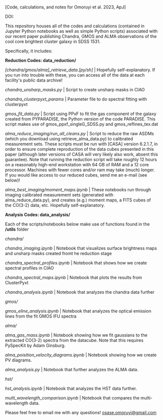 [Code, calculations, and notes for Omoruyi et al. 2023, ApJ]

DOI:

This repository houses all of the codes and calculations (contained in Jupyter Python notebooks as well as simple Python scripts) associated with our recent paper publishing Chandra, GMOS and ALMA observations of the cool core brightest cluster galaxy in SDSS 1531.

Specifically, it includes:

**Reduction Codes: data_reduction/**

*[chandra/gmos/alma]_retrieve_data.[py/sh]* | Hopefully self-explanatory. If you run into trouble with these, you can access all of the data at each facility's public data archive!


*chandra_unsharp_masks.py* | Script to create unsharp masks in CIAO

*chandra_clusterpyxt_params* | Parameter file to do spectral fitting with clusterpyxt

*gmos_fit_data.py* | Script using PPxF to fit the gas component of the galaxy created from PYPARADISE, the Python version of the code PARADISE. This script makes use of gmos_ppxf_singleG_SDSS.py and gmos_reflines_tex.dat

*alma_reduce_imaging/run_all_cleans.py* | Script to reduce the raw ASDMs (which you download using retrieve_alma_data.py) to calibrated measurement sets. These scripts must be run with [CASA] version 6.2.1.7, in order to ensure complete reproduction of the data cubes presented in this paper (although later versions of CASA will very likely also work, absent this guarantee). Note that running the reduction script will take roughly 12 hours on a reasonably high-end workstation with 64 GB of RAM and a 12 core processor. Machines with fewer cores and/or ram may take (much) longer. If you would like access to our reduced cubes, send me an e-mail (see below)!

*alma_best_imaging/moment_maps.ipynb* | These notebooks run through imaging calibrated measurement sets (generated with alma_reduce_data.py), and creates (e.g.) moment maps, a FITS cubes of the CO(3-2) data, etc. Hopefully self-explanatory.


**Analysis Codes: data_analysis/**

Each of the scripts/notebooks below make use of functions found in the **/utils** folder

*chandra/*

*chandra_imaging.ipynb* | Notebook that visualizes surface brightness maps and unsharp masks created fromt he reduction stage 

*chandra_spectral_profiles.ipynb* | Notebook that shows how we create spectral profiles in CIAO

*chandra_spectral_maps.ipynb* | Notebook that plots the results from ClusterPyxt

*chandra_analysis.ipynb* | Notebook that analyzes the chandra data further

*gmos/*

*gmos_eline_analysis.ipynb* | Notebook that analyzes the optical emission lines from the fit GMOS IFU spectra

*alma/*

*alma_gas_mass.ipynb* | Notebook showing how we fit gaussians to the extracted CO(3-2) spectra from the datacube. Note that this requires PySpecKit by Adam Ginsburg. 

*alma_poisition_velocity_diagrams.ipynb* | Notebook showing how we create PV diagrams. 

*alma_analysis.py* | Notebook that further analyzes the ALMA data. 

*hst/*

*hst_analysis.ipynb* | Notebook that analyzes the HST data further. 


*multi_wavelength_comparison.ipynb* | Notebook that compares the multi-wavelength data.

Please feel free to email me with any questions! osase.omoruyi@gmail.com
